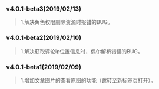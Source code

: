 ### v4.0.1-beta3(2019/02/13)
>1.解决角色权限删除资源时报错的BUG。
### v4.0.1-beta2(2019/02/10)
>1.解决获取评论ip位置信息时，偶尔解析错误的BUG。
### v4.0.1-beta1(2019/02/09)
>1.增加文章图片的查看原图的功能（跳转至新标签页打开）。